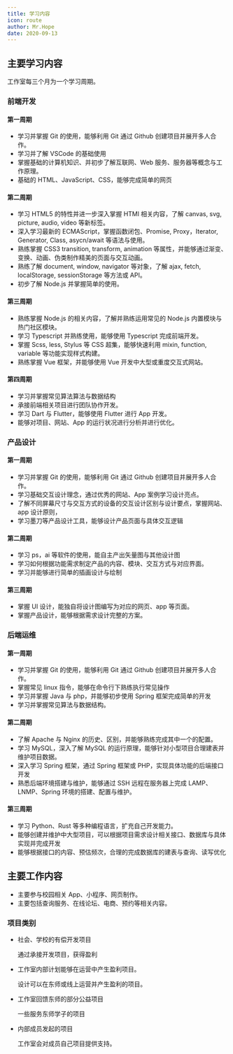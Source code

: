 ```yaml
---
title: 学习内容
icon: route
author: Mr.Hope
date: 2020-09-13
---
```


## 主要学习内容

工作室每三个月为一个学习周期。

### 前端开发

#### 第一周期

- 学习并掌握 Git 的使用，能够利用 Git 通过 Github 创建项目并展开多人合作。
- 学习并了解 VSCode 的基础使用
- 掌握基础的计算机知识、并初步了解互联网、Web 服务、服务器等概念与工作原理。
- 基础的 HTML、JavaScript、CSS，能够完成简单的网页

#### 第二周期

- 学习 HTML5 的特性并进一步深入掌握 HTMl 相关内容，了解 canvas, svg, picture, audio, video 等新标签。
- 深入学习最新的 ECMAScript，掌握函数闭包、Promise, Proxy，Iterator, Generator, Class, asycn/await 等语法与使用。
- 熟练掌握 CSS3 transition, transform, animation 等属性，并能够通过渐变、变换、动画、伪类制作精美的页面与交互动画。
- 熟练了解 document, window, navigator 等对象，了解 ajax, fetch, localStorage, sessionStorage 等方法或 API。
- 初步了解 Node.js 并掌握简单的使用。

#### 第三周期

- 熟练掌握 Node.js 的相关内容，了解并熟练运用常见的 Node.js 内置模块与热门社区模块。
- 学习 Typescript 并熟练使用，能够使用 Typescript 完成前端开发。
- 掌握 Scss, less, Stylus 等 CSS 超集，能够快速利用 mixin, function, variable 等功能实现样式构建。
- 熟练掌握 Vue 框架，并能够使用 Vue 开发中大型或重度交互式网站。

#### 第四周期

- 学习并掌握常见算法算法与数据结构
- 承接前端相关项目进行团队协作开发。
- 学习 Dart 与 Flutter，能够使用 Flutter 进行 App 开发。
- 能够对项目、网站、App 的运行状况进行分析并进行优化。

### 产品设计

#### 第一周期

- 学习并掌握 Git 的使用，能够利用 Git 通过 Github 创建项目并展开多人合作。
- 学习基础交互设计理念，通过优秀的网站、App 案例学习设计亮点。
- 了解不同屏幕尺寸与交互方式的设备的交互设计区别与设计要点，掌握网站、app 设计原则，
- 学习墨刀等产品设计工具，能够设计产品页面与具体交互逻辑

#### 第二周期

- 学习 ps，ai 等软件的使用，能自主产出矢量图与其他设计图
- 学习如何根据功能需求制定产品的内容、模块、交互方式与对应界面。
- 学习并能够进行简单的插画设计与绘制

#### 第三周期

- 掌握 UI 设计，能独自将设计图编写为对应的网页、app 等页面。
- 掌握产品设计，能够根据需求设计完整的方案。

### 后端运维

#### 第一周期

- 学习并掌握 Git 的使用，能够利用 Git 通过 Github 创建项目并展开多人合作。
- 掌握常见 linux 指令，能够在命令行下熟练执行常见操作
- 学习并掌握 Java 与 php，并能够初步使用 Spring 框架完成简单的开发
- 学习并掌握常见算法与数据结构。

#### 第二周期

- 了解 Apache 与 Nginx 的历史、区别，并能够熟练完成其中一个的配置。
- 学习 MySQL，深入了解 MySQL 的运行原理，能够针对小型项目合理建表并维护项目数据。
- 深入学习 Spring 框架，通过 Spring 框架或 PHP，实现具体功能的后端接口开发
- 熟悉后端环境搭建与维护，能够通过 SSH 远程在服务器上完成 LAMP、LNMP、Spring 环境的搭建、配置与维护。

#### 第三周期

- 学习 Python、Rust 等多种编程语言，扩充自己开发能力。
- 能够创建并维护中大型项目，可以根据项目需求设计相关接口、数据库与具体实现并完成开发
- 能够根据接口的内容、预估频次，合理的完成数据库的建表与查询、读写优化

## 主要工作内容

- 主要参与校园相关 App、小程序、网页制作。
- 主要包括查询服务、在线论坛、电商、预约等相关内容。

### 项目类别

- 社会、学校的有偿开发项目

  通过承接开发项目，获得盈利

- 工作室内部计划能够在运营中产生盈利项目。

  设计可以在东师或线上运营并产生盈利的项目。

- 工作室回馈东师的部分公益项目

  一些服务东师学子的项目

- 内部成员发起的项目

  工作室会对成员自己项目提供支持。
